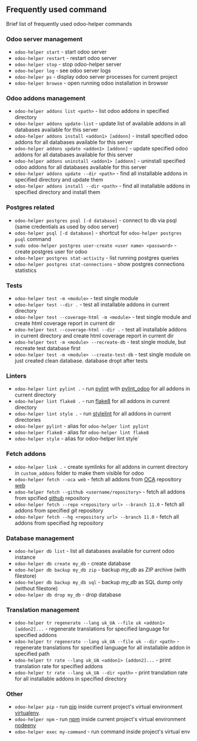 ## Frequently used command

Brief list of frequently used odoo-helper commands

### Odoo server management
- `odoo-helper start` - start odoo server
- `odoo-helper restart` - restart odoo server
- `odoo-helper stop` - stop odoo-helper server
- `odoo-helper log` - see odoo server logs
- `odoo-helper ps` - display odoo server processes for current project
- `odoo-helper browse` - open running odoo installation in browser

### Odoo addons management
- `odoo-helper addons list <path>` - list odoo addons in specified directory
- `odoo-helper addons update-list` - update list of available addons in all databases available for this server
- `odoo-helper addons install <addon1> [addonn]` - install specified odoo addons for all databases available for this server
- `odoo-helper addons update <addon1> [addonn]` - update specified odoo addons for all databases available for this server
- `odoo-helper addons uninstall <addon1> [addonn]` - uninstall specified odoo addons for all databases available for this server
- `odoo-helper addons update --dir <path>` - find all installable addons in specified directory and update them
- `odoo-helper addons install --dir <path>` - find all installable addons in specified directory and install them

### Postgres related
- `odoo-helper postgres psql [-d database]` - connect to db via psql (same credentials as used by odoo server)
- `odoo-helper psql [-d database]` - shortcut for `odoo-helper postgres psql` command
- `sudo odoo-helper postgres user-create <user name> <password>` - create postgres user for odoo
- `odoo-helper postgres stat-activity` - list running postgres queries
- `odoo-helper postgres stat-connections` - show postgres connections statistics

### Tests
- `odoo-helper test -m <module>` - test single module
- `odoo-helper test --dir .` - test all installable addons in current directory
- `odoo-helper test --coverage-html -m <module>` - test single module and create html coverage report in current dir
- `odoo-helper test --coverage-html --dir .` - test all installable addons in current directory and create html coverage report in current dir
- `odoo-helper test -m <module> --recreate-db` - test single module, but recreate test database first
- `odoo-helper test -m <module> --create-test-db` - test single module on just created clean database. database dropt after tests

### Linters
- `odoo-helper lint pylint .` - run [pylint](https://www.pylint.org/) with [pylint\_odoo](https://pypi.org/project/pylint-odoo/) for all addons in current directory
- `odoo-helper lint flake8 .` - run [flake8](http://flake8.pycqa.org/en/latest/) for all addons in current directory
- `odoo-helper lint style .` - run [stylelint](https://stylelint.io/) for all addons in current directories
- `odoo-helper pylint` - alias for `odoo-helper lint pylint`
- `odoo-helper flake8` - alias for `odoo-helper lint flake8`
- `odoo-helper style` - alias for odoo-helper lint style`

### Fetch addons
- `odoo-helper link .` - create symlinks for all addons in current directory in `custom_addons` folder to make them visible for odoo
- `odoo-helper fetch --oca web` - fetch all addons from [OCA](https://odoo-community.org/) repository [web](https://github.com/OCA/web)
- `odoo-helper fetch --github <username/repository>` - fetch all addons from spcified [github](https://github.com) repository
- `odoo-helper fetch --repo <repository url> --branch 11.0` - fetch all addons from specified *git* repository
- `odoo-helper fetch --hg <repository url> --branch 11.0` - fetch all addons from specified *hg* repository

### Database management
- `odoo-helper db list` - list all databases available for current odoo instance
- `odoo-helper db create my_db` - create database
- `odoo-helper db backup my_db zip` - backup *my\_db* as ZIP archive (with filestore)
- `odoo-helper db backup my_db sql` - backup *my\_db* as SQL dump only (without filestore)
- `odoo-helper db drop my_db` - drop database

### Translation management
- `odoo-helper tr regenerate --lang uk_UA --file uk <addon1> [addon2]...` - regenerate translations for specified language for specified addons
- `odoo-helper tr regenerate --lang uk_UA --file uk --dir <path>` - regenerate translations for specified language for all installable addon in specified path
- `odoo-helper tr rate --lang uk_UA <addon1> [addon2]...` - print translation rate for specified addons
- `odoo-helper tr rate --lang uk_UA --dir <path>` - print translation rate for all installable addons in specified directory

### Other
- `odoo-helper pip` - run [pip](https://pypi.org/project/pip/) inside current project's virtual environment [virtualenv](https://virtualenv.pypa.io/en/stable/).
- `odoo-helper npm` - run [npm](https://www.npmjs.com/) inside current project's virtual environment [nodeenv](https://pypi.python.org/pypi/nodeenv)
- `odoo-helper exec my-command` - run command inside project's virtual env
